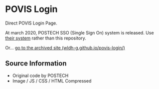 POVIS Login
===========

Direct POVIS Login Page.

At march 2020, POSTECH SSO (Single Sign On) system is released. Use [their system](https://login.postech.ac.kr/) rather than this repository.

Or... [go to the archived site (wldh-g.github.io/povis-login/)](https://wldh-g.github.io/povis-login/)

Source Information
------------------

- Original code by POSTECH
- Image / JS / CSS / HTML Compressed
